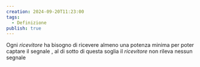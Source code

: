 ```yaml
---
creation: 2024-09-20T11:23:00
tags:
  - Definizione
publish: true
---
```

Ogni *ricevitore* ha bisogno di ricevere almeno una potenza minima per poter captare il segnale , al di sotto di questa soglia il *ricevitore* non rileva nessun segnale